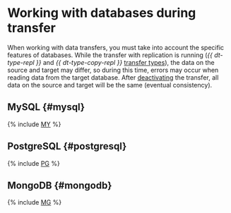 # Working with databases during transfer

When working with data transfers, you must take into account the specific features of databases.
While the transfer with replication is running (_{{ dt-type-repl }}_ and _{{ dt-type-copy-repl }}_ [transfer types](../concepts/index.md#transfer-type)), the data on the source and target may differ, so during this time, errors may occur when reading data from the target database. After [deactivating](./transfer.md#deactivate) the transfer, all data on the source and target will be the same (eventual consistency).

## MySQL {#mysql}

{% include [MY](../../_includes/data-transfer/endpoints/sources/mysql-work-with-db.md) %}

## PostgreSQL {#postgresql}

{% include [PG](../../_includes/data-transfer/endpoints/sources/pg-work-with-db.md) %}

## MongoDB {#mongodb}

{% include [MG](../../_includes/data-transfer/endpoints/sources/mongo-work-with-db.md) %}
